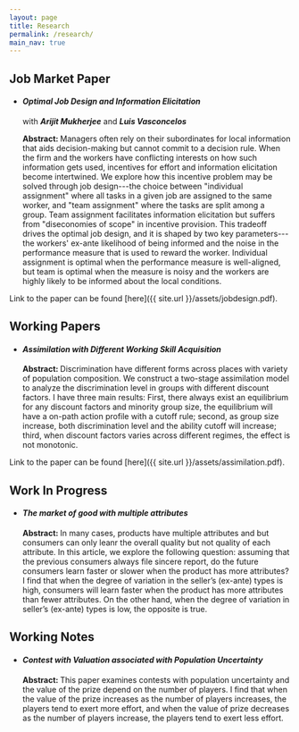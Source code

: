 ```yaml
---
layout: page
title: Research
permalink: /research/
main_nav: true
---
```

<h2>Job Market Paper</h2>
<ul>
  <li><h4><i>Optimal Job Design and Information Elicitation</i></h4>
  <p>with <i><b>Arijit Mukherjee</b></i> and <i><b>Luis Vasconcelos</b></i></p></li>
  
  <p><b>Abstract: </b>
Managers often rely on their subordinates for local information that aids
decision-making but cannot commit to a decision rule. When the firm and the
workers have conflicting interests on how such information gets used,
incentives for effort and information elicitation become intertwined. We
explore how this incentive problem may be solved through job design---the
choice between "individual assignment"
where all tasks in a given job are assigned to the same worker, and
"team assignment" where the tasks are
split among a group. Team assignment facilitates information elicitation but
suffers from "diseconomies of scope" in
incentive provision. This tradeoff drives the optimal job design, and it is
shaped by two key parameters---the workers' ex-ante likelihood of being
informed and the noise in the performance measure that is used to reward the
worker. Individual assignment is optimal when the performance measure is
well-aligned, but team is optimal when the measure is noisy and the workers
are highly likely to be informed about the local conditions.   </p></ul>
Link to the paper can be found [here]({{ site.url }}/assets/jobdesign.pdf).
<h2>Working Papers</h2>
<ul>
<li><h4><i>Assimilation with Different Working Skill Acquisition</i></h4></li>
<p> <b>Abstract: </b>Discrimination have different forms across places with variety of population composition. 
  We construct a two-stage assimilation model to analyze the discrimination level in groups with different discount factors. 
  I have three main results: 
  First, there always exist an equilibrium for any discount factors and minority group size, the equilibrium will have a on-path action profile with a cutoff rule; 
  second, as group size increase, both discrimination level and the ability cutoff will increase; 
  third, when discount factors varies across different regimes, the effect is not monotonic.</p></ul>
Link to the paper can be found [here]({{ site.url }}/assets/assimilation.pdf).


<h2>Work In Progress</h2>
<ul>
<li><h4><i>The market of good with multiple attributes</i></h4></li>
<p> <b>Abstract: </b>In many cases, products have multiple attributes and but consumers can only leanr the overall quality but not quality of each attribute. 
In this article, we explore the following question: assuming that the previous consumers always file sincere report, do the future consumers learn faster or slower when the product has more
attributes? I find that when the degree of variation in the seller’s (ex-ante) types is
high, consumers will learn faster when the product has more attributes than fewer attributes.
On the other hand, when the degree of variation in seller’s (ex-ante) types is low, the opposite
is true.</p></ul>


<h2>Working Notes</h2>
<ul>
<li><h4><i>Contest with Valuation associated with Population Uncertainty</i></h4></li>
<p> <b>Abstract: </b>This paper examines contests with population uncertainty and the value of the prize depend on the number of players. I find that when the value of the prize increases as the number of players increases, the players tend to exert more effort, and when the value of prize decreases as the number of players increase, the players tend to exert less effort.</p></ul>